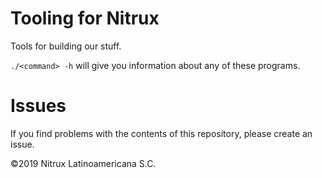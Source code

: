 # Tooling for Nitrux

Tools for building our stuff.

`./<command> -h` will give you information about any of these programs.

# Issues
If you find problems with the contents of this repository, please create an issue.

©2019 Nitrux Latinoamericana S.C.
